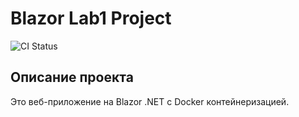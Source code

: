 # Blazor Lab1 Project

![CI Status](https://github.com/QrvAs/Blazor_lab1/workflows/CI%20Pipeline/badge.svg)

## Описание проекта

Это веб-приложение на Blazor .NET с Docker контейнеризацией.
